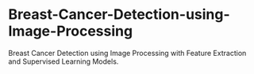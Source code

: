 # Breast-Cancer-Detection-using-Image-Processing
Breast Cancer Detection using Image Processing with Feature Extraction and Supervised Learning Models.
